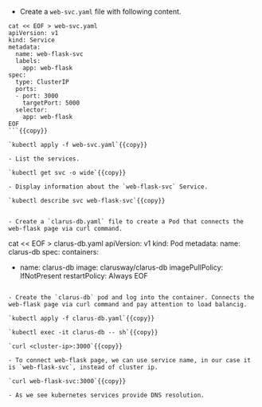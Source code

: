 
- Create a `web-svc.yaml` file with following content.

```
cat << EOF > web-svc.yaml
apiVersion: v1
kind: Service   
metadata:
  name: web-flask-svc
  labels:
    app: web-flask
spec:
  type: ClusterIP  
  ports:
  - port: 3000  
    targetPort: 5000
  selector:
    app: web-flask 
EOF
```{{copy}}
  
`kubectl apply -f web-svc.yaml`{{copy}}

- List the services.

`kubectl get svc -o wide`{{copy}}

- Display information about the `web-flask-svc` Service.

`kubectl describe svc web-flask-svc`{{copy}}


- Create a `clarus-db.yaml` file to create a Pod that connects the web-flask page via curl command.

```
cat << EOF > clarus-db.yaml
apiVersion: v1
kind: Pod
metadata:
  name: clarus-db
spec:
  containers:
  - name: clarus-db
    image: clarusway/clarus-db
    imagePullPolicy: IfNotPresent
  restartPolicy: Always
EOF
```{{copy}}

- Create the `clarus-db` pod and log into the container. Connects the web-flask page via curl command and pay attention to load balancig.

`kubectl apply -f clarus-db.yaml`{{copy}}

`kubectl exec -it clarus-db -- sh`{{copy}}

`curl <cluster-ip>:3000`{{copy}}

- To connect web-flask page, we can use service name, in our case it is `web-flask-svc`, instead of cluster ip.

`curl web-flask-svc:3000`{{copy}}

- As we see kubernetes services provide DNS resolution.